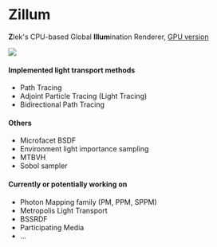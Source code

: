 # Zillum

**Z**lek's CPU-based Global **Illum**ination Renderer, [GPU version](https://github.com/HummaWhite/ZillumGL)

![](https://hummawhite.github.io/img/pt_bdpt_lpt.png)

#### Implemented light transport methods

- Path Tracing
- Adjoint Particle Tracing (Light Tracing)
- Bidirectional Path Tracing

#### Others

- Microfacet BSDF
- Environment light importance sampling
- MTBVH
- Sobol sampler

#### Currently or potentially working on

- Photon Mapping family (PM, PPM, SPPM)
- Metropolis Light Transport
- BSSRDF
- Participating Media
- ...
